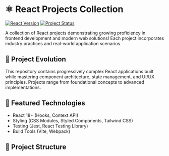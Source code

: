# ⚛️ React Projects Collection

[![React Version](https://img.shields.io/badge/react-18.2%2B-%2361DAFB)](https://reactjs.org/)
[![Project Status](https://img.shields.io/badge/status-actively_developing-brightgreen)]()

A collection of React projects demonstrating growing proficiency in frontend development and modern web solutions! Each project incorporates industry practices and real-world application scenarios.

## 🚀 Project Evolution

This repository contains progressively complex React applications built while mastering component architecture, state management, and UI/UX principles. Projects range from foundational concepts to advanced implementations.

## 🧩 Featured Technologies
- React 18+ (Hooks, Context API)
- Styling (CSS Modules, Styled Components, Tailwind CSS)
- Testing (Jest, React Testing Library)
- Build Tools (Vite, Webpack)

## 📂 Project Structure
